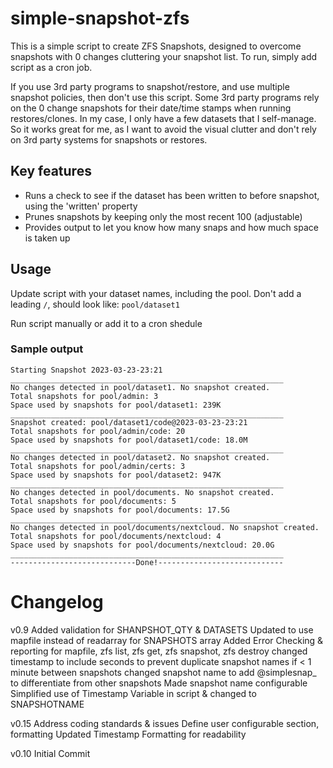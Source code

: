 # simple-snapshot-zfs

This is a simple script to create ZFS Snapshots, designed to overcome snapshots with 0 changes cluttering your snapshot list.
To run, simply add script as a cron job.

If you use 3rd party programs to snapshot/restore, and use multiple snapshot policies, then don't use this script.  Some 3rd party programs rely on the 0 change snapshots for their date/time stamps when running restores/clones.
In my case, I only have a few datasets that I self-manage.  So it works great for me, as I want to avoid the visual clutter and don't rely on 3rd party systems for snapshots or restores.

## Key features

* Runs a check to see if the dataset has been written to before snapshot, using the 'written' property
* Prunes snapshots by keeping only the most recent 100 (adjustable)
* Provides output to let you know how many snaps and how much space is taken up

## Usage

Update script with your dataset names, including the pool.  Don't add a leading `/`, should look like: `pool/dataset1`

Run script manually or add it to a cron shedule

### Sample output

```
Starting Snapshot 2023-03-23-23:21
_____________________________________________________________
No changes detected in pool/dataset1. No snapshot created.
Total snapshots for pool/admin: 3
Space used by snapshots for pool/dataset1: 239K
_____________________________________________________________
Snapshot created: pool/dataset1/code@2023-03-23-23:21
Total snapshots for pool/admin/code: 20
Space used by snapshots for pool/dataset1/code: 18.0M
_____________________________________________________________
No changes detected in pool/dataset2. No snapshot created.
Total snapshots for pool/admin/certs: 3
Space used by snapshots for pool/dataset2: 947K
_____________________________________________________________
No changes detected in pool/documents. No snapshot created.
Total snapshots for pool/documents: 5
Space used by snapshots for pool/documents: 17.5G
_____________________________________________________________
No changes detected in pool/documents/nextcloud. No snapshot created.
Total snapshots for pool/documents/nextcloud: 4
Space used by snapshots for pool/documents/nextcloud: 20.0G
_____________________________________________________________
----------------------------Done!----------------------------

```

# Changelog

v0.9
Added validation for SHANPSHOT_QTY & DATASETS
Updated to use mapfile instead of readarray for SNAPSHOTS array
Added Error Checking & reporting for mapfile, zfs list, zfs get, zfs snapshot, zfs destroy
changed timestamp to include seconds to prevent duplicate snapshot names if < 1 minute between snapshots
changed snapshot name to add @simplesnap_ to differentiate from other snapshots
Made snapshot name configurable
Simplified use of Timestamp Variable in script & changed to SNAPSHOTNAME

v0.15 
Address coding standards & issues
Define user configurable section, formatting
Updated Timestamp Formatting for readability

v0.10
Initial Commit
